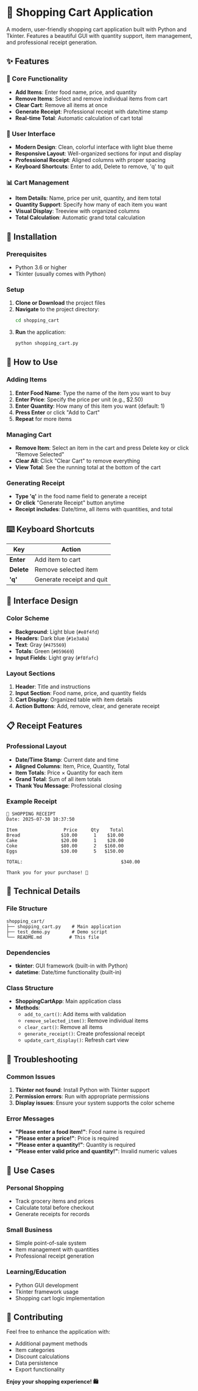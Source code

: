 # 🛒 Shopping Cart Application

A modern, user-friendly shopping cart application built with Python and Tkinter. Features a beautiful GUI with quantity support, item management, and professional receipt generation.

## ✨ Features

### 🎯 Core Functionality
- **Add Items**: Enter food name, price, and quantity
- **Remove Items**: Select and remove individual items from cart
- **Clear Cart**: Remove all items at once
- **Generate Receipt**: Professional receipt with date/time stamp
- **Real-time Total**: Automatic calculation of cart total

### 🎨 User Interface
- **Modern Design**: Clean, colorful interface with light blue theme
- **Responsive Layout**: Well-organized sections for input and display
- **Professional Receipt**: Aligned columns with proper spacing
- **Keyboard Shortcuts**: Enter to add, Delete to remove, 'q' to quit

### 📊 Cart Management
- **Item Details**: Name, price per unit, quantity, and item total
- **Quantity Support**: Specify how many of each item you want
- **Visual Display**: Treeview with organized columns
- **Total Calculation**: Automatic grand total calculation

## 🚀 Installation

### Prerequisites
- Python 3.6 or higher
- Tkinter (usually comes with Python)

### Setup
1. **Clone or Download** the project files
2. **Navigate** to the project directory:
   ```bash
   cd shopping_cart
   ```
3. **Run** the application:
   ```bash
   python shopping_cart.py
   ```

## 📖 How to Use

### Adding Items
1. **Enter Food Name**: Type the name of the item you want to buy
2. **Enter Price**: Specify the price per unit (e.g., $2.50)
3. **Enter Quantity**: How many of this item you want (default: 1)
4. **Press Enter** or click "Add to Cart"
5. **Repeat** for more items

### Managing Cart
- **Remove Item**: Select an item in the cart and press Delete key or click "Remove Selected"
- **Clear All**: Click "Clear Cart" to remove everything
- **View Total**: See the running total at the bottom of the cart

### Generating Receipt
- **Type 'q'** in the food name field to generate a receipt
- **Or click** "Generate Receipt" button anytime
- **Receipt includes**: Date/time, all items with quantities, and total

## ⌨️ Keyboard Shortcuts

| Key | Action |
|-----|--------|
| **Enter** | Add item to cart |
| **Delete** | Remove selected item |
| **'q'** | Generate receipt and quit |

## 🎨 Interface Design

### Color Scheme
- **Background**: Light blue (`#e8f4fd`)
- **Headers**: Dark blue (`#1e3a8a`)
- **Text**: Gray (`#475569`)
- **Totals**: Green (`#059669`)
- **Input Fields**: Light gray (`#f8fafc`)

### Layout Sections
1. **Header**: Title and instructions
2. **Input Section**: Food name, price, and quantity fields
3. **Cart Display**: Organized table with item details
4. **Action Buttons**: Add, remove, clear, and generate receipt

## 📋 Receipt Features

### Professional Layout
- **Date/Time Stamp**: Current date and time
- **Aligned Columns**: Item, Price, Quantity, Total
- **Item Totals**: Price × Quantity for each item
- **Grand Total**: Sum of all item totals
- **Thank You Message**: Professional closing

### Example Receipt
```
🛒 SHOPPING RECEIPT
Date: 2025-07-30 10:37:50

Item                 Price     Qty    Total
Bread               $10.00      1    $10.00
Cake                $20.00      1    $20.00
Coke                $80.00      2   $160.00
Eggs                $30.00      5   $150.00

TOTAL:                                    $340.00

Thank you for your purchase! 🎉
```

## 🔧 Technical Details

### File Structure
```
shopping_cart/
├── shopping_cart.py    # Main application
├── test_demo.py        # Demo script
└── README.md          # This file
```

### Dependencies
- **tkinter**: GUI framework (built-in with Python)
- **datetime**: Date/time functionality (built-in)

### Class Structure
- **ShoppingCartApp**: Main application class
- **Methods**:
  - `add_to_cart()`: Add items with validation
  - `remove_selected_item()`: Remove individual items
  - `clear_cart()`: Remove all items
  - `generate_receipt()`: Create professional receipt
  - `update_cart_display()`: Refresh cart view

## 🐛 Troubleshooting

### Common Issues
1. **Tkinter not found**: Install Python with Tkinter support
2. **Permission errors**: Run with appropriate permissions
3. **Display issues**: Ensure your system supports the color scheme

### Error Messages
- **"Please enter a food item!"**: Food name is required
- **"Please enter a price!"**: Price is required
- **"Please enter a quantity!"**: Quantity is required
- **"Please enter valid price and quantity!"**: Invalid numeric values

## 🎯 Use Cases

### Personal Shopping
- Track grocery items and prices
- Calculate total before checkout
- Generate receipts for records

### Small Business
- Simple point-of-sale system
- Item management with quantities
- Professional receipt generation

### Learning/Education
- Python GUI development
- Tkinter framework usage
- Shopping cart logic implementation

## 🤝 Contributing

Feel free to enhance the application with:
- Additional payment methods
- Item categories
- Discount calculations
- Data persistence
- Export functionality



**Enjoy your shopping experience! 🛍️**
